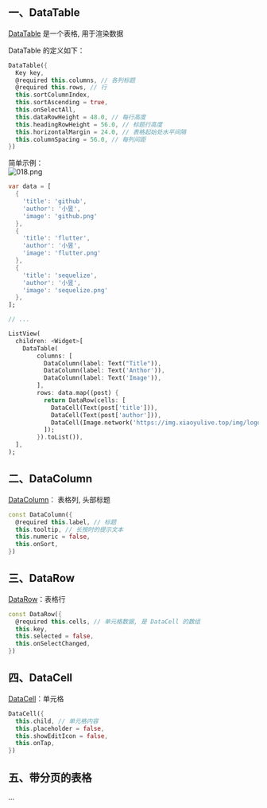 <a name="DataTable"></a>
## 一、DataTable
[DataTable](https://api.flutter.dev/flutter/material/DataTable-class.html) 是一个表格, 用于渲染数据

DataTable 的定义如下：
```dart
DataTable({
  Key key,
  @required this.columns, // 各列标题
  @required this.rows, // 行
  this.sortColumnIndex,
  this.sortAscending = true,
  this.onSelectAll,
  this.dataRowHeight = 48.0, // 每行高度
  this.headingRowHeight = 56.0, // 标题行高度
  this.horizontalMargin = 24.0, // 表格起始处水平间隔
  this.columnSpacing = 56.0, // 每列间距
})
```

简单示例：<br />![018.png](https://cdn.nlark.com/yuque/0/2020/png/2213540/1608096157817-aa446fb9-9fa8-4b24-9d15-327a89b8f9f2.png#align=left&display=inline&height=232&originHeight=232&originWidth=366&size=12546&status=done&style=none&width=366)
```dart
var data = [
  {
    'title': 'github',
    'author': '小昱',
    'image': 'github.png'
  },
  {
    'title': 'flutter',
    'author': '小昱',
    'image': 'flutter.png'
  },
  {
    'title': 'sequelize',
    'author': '小昱',
    'image': 'sequelize.png'
  },
];

// ...

ListView(
  children: <Widget>[
    DataTable(
        columns: [
          DataColumn(label: Text("Title")),
          DataColumn(label: Text('Anthor')),
          DataColumn(label: Text('Image')),
        ],
        rows: data.map((post) {
          return DataRow(cells: [
            DataCell(Text(post['title'])),
            DataCell(Text(post['author'])),
            DataCell(Image.network('https://img.xiaoyulive.top/img/logo/' + post['image'])),
          ]);
        }).toList()),
  ],
);
```

<a name="DataColumn"></a>
## 二、DataColumn
[DataColumn](https://api.flutter.dev/flutter/material/DataColumn-class.html)： 表格列, 头部标题
```dart
const DataColumn({
  @required this.label, // 标题
  this.tooltip, // 长按时的提示文本
  this.numeric = false,
  this.onSort,
})
```

<a name="DataRow"></a>
## 三、DataRow
[DataRow](https://api.flutter.dev/flutter/material/DataRow-class.html)：表格行
```dart
const DataRow({
  @required this.cells, // 单元格数据, 是 DataCell 的数组
  this.key,
  this.selected = false,
  this.onSelectChanged,
})
```

<a name="DataCell"></a>
## 四、DataCell
[DataCell](https://api.flutter.dev/flutter/material/DataCell-class.html)：单元格
```dart
DataCell({
  this.child, // 单元格内容
  this.placeholder = false,
  this.showEditIcon = false,
  this.onTap,
})
```

<a name="43311063"></a>
## 五、带分页的表格

...

